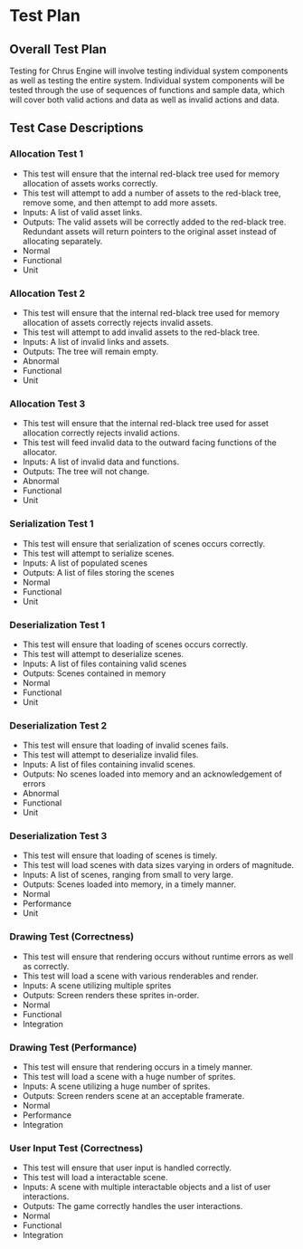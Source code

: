 # Test Plan
## Overall Test Plan
Testing for Chrus Engine will involve testing individual system components as well as testing the entire system. Individual system components will be tested through the use of sequences of functions and sample data, which will cover both valid actions and data as well as invalid actions and data.

## Test Case Descriptions
### Allocation Test 1
- This test will ensure that the internal red-black tree used for memory allocation of assets works correctly.
- This test will attempt to add a number of assets to the red-black tree, remove some, and then attempt to add more assets.
- Inputs: A list of valid asset links. 
- Outputs: The valid assets will be correctly added to the red-black tree. Redundant assets will return pointers to the original asset instead of allocating separately.
- Normal
- Functional
- Unit

### Allocation Test 2
- This test will ensure that the internal red-black tree used for memory allocation of assets correctly rejects invalid assets.
- This test will attempt to add invalid assets to the red-black tree.
- Inputs: A list of invalid links and assets.
- Outputs: The tree will remain empty.
- Abnormal
- Functional
- Unit

### Allocation Test 3
- This test will ensure that the internal red-black tree used for asset allocation correctly rejects invalid actions.
- This test will feed invalid data to the outward facing functions of the allocator.
- Inputs: A list of invalid data and functions.
- Outputs: The tree will not change.
- Abnormal
- Functional
- Unit

### Serialization Test 1
- This test will ensure that serialization of scenes occurs correctly.
- This test will attempt to serialize scenes.
- Inputs: A list of populated scenes
- Outputs: A list of files storing the scenes
- Normal
- Functional
- Unit

### Deserialization Test 1
- This test will ensure that loading of scenes occurs correctly.
- This test will attempt to deserialize scenes.
- Inputs: A list of files containing valid scenes
- Outputs: Scenes contained in memory
- Normal
- Functional
- Unit

### Deserialization Test 2
- This test will ensure that loading of invalid scenes fails.
- This test will attempt to deserialize invalid files.
- Inputs: A list of files containing invalid scenes.
- Outputs: No scenes loaded into memory and an acknowledgement of errors
- Abnormal
- Functional
- Unit

### Deserialization Test 3
- This test will ensure that loading of scenes is timely.
- This test will load scenes with data sizes varying in orders of magnitude.
- Inputs: A list of scenes, ranging from small to very large.
- Outputs: Scenes loaded into memory, in a timely manner.
- Normal
- Performance
- Unit

### Drawing Test (Correctness)
- This test will ensure that rendering occurs without runtime errors as well as correctly.
- This test will load a scene with various renderables and render.
- Inputs: A scene utilizing multiple sprites
- Outputs: Screen renders these sprites in-order.
- Normal
- Functional
- Integration

### Drawing Test (Performance)
- This test will ensure that rendering occurs in a timely manner.
- This test will load a scene with a huge number of sprites.
- Inputs: A scene utilizing a huge number of sprites.
- Outputs: Screen renders scene at an acceptable framerate.
- Normal
- Performance
- Integration

### User Input Test (Correctness)
- This test will ensure that user input is handled correctly.
- This test will load a interactable scene.
- Inputs: A scene with multiple interactable objects and a list of user interactions.
- Outputs: The game correctly handles the user interactions.
- Normal
- Functional
- Integration
